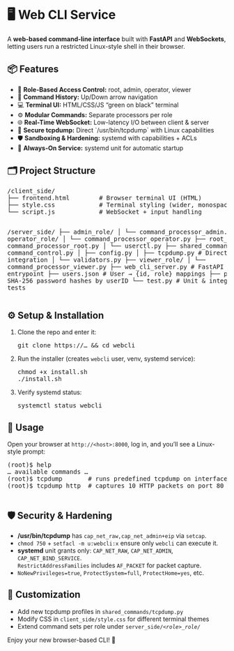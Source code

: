 <!DOCTYPE html>
<html lang="en">
<head>
  <meta charset="UTF-8" />
  <meta name="viewport" content="width=device-width, initial-scale=1"/>
</head>
<body>

  <h1>🖥️ Web CLI Service</h1>
  <p>
    A <strong>web-based command-line interface</strong> built with 
    <strong>FastAPI</strong> and <strong>WebSockets</strong>, 
    letting users run a restricted Linux-style shell in their browser.
  </p>

  <h2>📦 Features</h2>
  <ul>
    <li>🔐 <strong>Role-Based Access Control:</strong> root, admin, operator, viewer</li>
    <li>🧠 <strong>Command History:</strong> Up/Down arrow navigation</li>
    <li>💻 <strong>Terminal UI:</strong> HTML/CSS/JS “green on black” terminal</li>
    <li>⚙️ <strong>Modular Commands:</strong> Separate processors per role</li>
    <li>🌐 <strong>Real-Time WebSocket:</strong> Low-latency I/O between client & server</li>
    <li>🐾 <strong>Secure tcpdump:</strong> Direct `/usr/bin/tcpdump` with Linux capabilities</li>
    <li>🛡️ <strong>Sandboxing & Hardening:</strong> systemd with capabilities + ACLs</li>
    <li>🔁 <strong>Always-On Service:</strong> systemd unit for automatic startup</li>
  </ul>

  <h2>🗂️ Project Structure</h2>
  <pre>
/client_side/
├── frontend.html        # Browser terminal UI (HTML)
├── style.css            # Terminal styling (wider, monospace)
└── script.js            # WebSocket + input handling

/server_side/
├── admin_role/
│   └── command_processor_admin.py
├── operator_role/
│   └── command_processor_operator.py
├── root_role/
│   ├── command_processor_root.py
│   └── userctl.py
├── shared_commands/
│   ├── command_control.py
│   ├── config.py
│   ├── tcpdump.py           # Direct tcpdump integration
│   └── validators.py
├── viewer_role/
│   └── command_processor_viewer.py
├── web_cli_server.py       # FastAPI + WebSocket entrypoint
├── users.json              # User → {id, role} mappings
├── pass.json               # SHA-256 password hashes by userID
└── test.py                 # Unit & integration tests
  </pre>

  <h2>⚙️ Setup & Installation</h2>
  <ol>
    <li>Clone the repo and enter it:
      <pre>git clone https://… && cd webcli</pre>
    </li>
    <li>Run the installer (creates <code>webcli</code> user, venv, systemd service):
      <pre>chmod +x install.sh
./install.sh</pre>
    </li>
    <li>Verify systemd status:
      <pre>systemctl status webcli</pre>
    </li>
  </ol>

  <h2>🚀 Usage</h2>
  <p>Open your browser at <code>http://&lt;host&gt;:8000</code>, log in, and you’ll see a Linux-style prompt:</p>
  <pre>
(root)$ help
… available commands …
(root)$ tcpdump       # runs predefined tcpdump on interface wlo1, line-buffered
(root)$ tcpdump http  # captures 10 HTTP packets on port 80
  </pre>

  <h2>🛡️ Security & Hardening</h2>
  <ul>
    <li><strong>/usr/bin/tcpdump</strong> has <code>cap_net_raw,cap_net_admin+eip</code> via <code>setcap</code>.</li>
    <li><code>chmod 750</code> + <code>setfacl -m u:webcli:x</code> ensure only <code>webcli</code> can execute it.</li>
    <li><strong>systemd</strong> unit grants only:
      <code>CAP_NET_RAW</code>, <code>CAP_NET_ADMIN</code>, <code>CAP_NET_BIND_SERVICE</code>.<br>
      <code>RestrictAddressFamilies</code> includes <code>AF_PACKET</code> for packet capture.</li>
    <li><code>NoNewPrivileges=true</code>, <code>ProtectSystem=full</code>, <code>ProtectHome=yes</code>, etc.</li>
  </ul>

  <h2>🔄 Customization</h2>
  <ul>
    <li>Add new tcpdump profiles in <code>shared_commands/tcpdump.py</code></li>
    <li>Modify CSS in <code>client_side/style.css</code> for different terminal themes</li>
    <li>Extend command sets per role under <code>server_side/<em>&lt;role&gt;_role/</em></code></li>
  </ul>

  <p>Enjoy your new browser-based CLI! 🚀</p>
</body>
</html>